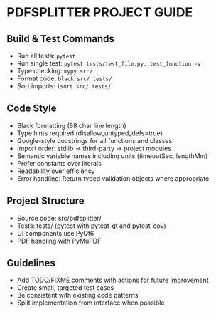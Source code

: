 # PDFSPLITTER PROJECT GUIDE

## Build & Test Commands
- Run all tests: `pytest`
- Run single test: `pytest tests/test_file.py::test_function -v`
- Type checking: `mypy src/`
- Format code: `black src/ tests/`
- Sort imports: `isort src/ tests/`

## Code Style
- Black formatting (88 char line length)
- Type hints required (disallow_untyped_defs=true)
- Google-style docstrings for all functions and classes
- Import order: stdlib → third-party → project modules
- Semantic variable names including units (timeoutSec, lengthMm)
- Prefer constants over literals
- Readability over efficiency
- Error handling: Return typed validation objects where appropriate

## Project Structure
- Source code: src/pdfsplitter/
- Tests: tests/ (pytest with pytest-qt and pytest-cov)
- UI components use PyQt6
- PDF handling with PyMuPDF

## Guidelines
- Add TODO/FIXME comments with actions for future improvement
- Create small, targeted test cases
- Be consistent with existing code patterns
- Split implementation from interface when possible